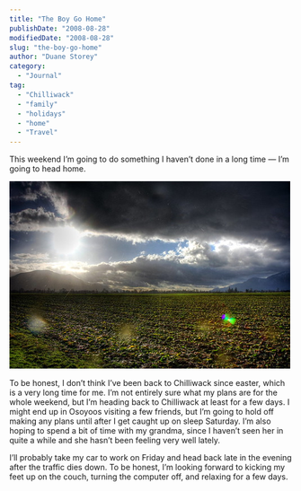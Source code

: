 ```yaml
---
title: "The Boy Go Home"
publishDate: "2008-08-28"
modifiedDate: "2008-08-28"
slug: "the-boy-go-home"
author: "Duane Storey"
category:
  - "Journal"
tag:
  - "Chilliwack"
  - "family"
  - "holidays"
  - "home"
  - "Travel"
---
```


This weekend I’m going to do something I haven’t done in a long time — I’m going to head home.

[![Chilliwack BC Canada](_images/the-boy-go-home-1.jpg)](http://flickr.com/photos/duanestorey/2134367640/)

To be honest, I don’t think I’ve been back to Chilliwack since easter, which is a very long time for me. I’m not entirely sure what my plans are for the whole weekend, but I’m heading back to Chilliwack at least for a few days. I might end up in Osoyoos visiting a few friends, but I’m going to hold off making any plans until after I get caught up on sleep Saturday. I’m also hoping to spend a bit of time with my grandma, since I haven’t seen her in quite a while and she hasn’t been feeling very well lately.

I’ll probably take my car to work on Friday and head back late in the evening after the traffic dies down. To be honest, I’m looking forward to kicking my feet up on the couch, turning the computer off, and relaxing for a few days.